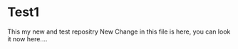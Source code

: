 # Test1
This my new and test repositry
New Change in this file is here, you can look it now here....
